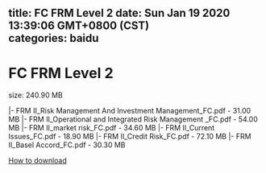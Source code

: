 
title: FC FRM Level 2
date: Sun Jan 19 2020 13:39:06 GMT+0800 (CST)    
categories: baidu
---

# FC FRM Level 2
size: 240.90 MB
 
 
|- FRM II_Risk Management And Investment Management_FC.pdf - 31.00 MB
|- FRM II_Operational and Integrated Risk Management _FC.pdf - 54.00 MB
|- FRM II_market risk_FC.pdf - 34.60 MB
|- FRM II_Current Issues_FC.pdf - 18.90 MB
|- FRM II_Credit Risk_FC.pdf - 72.10 MB
|- FRM II_Basel Accord_FC.pdf - 30.30 MB

[How to download](https://bpcam.bemobtrk.com/go/2ceec3aa-1ca2-46d6-b9ff-aaa5c184517c?jno=692)